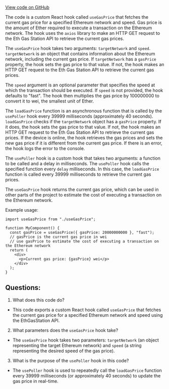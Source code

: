[View code on GitHub](zoo-labs/zoo/blob/master/lab/src/hooks/GasPrice.js)

The code is a custom React hook called `useGasPrice` that fetches the current gas price for a specified Ethereum network and speed. Gas price is the amount of Ether required to execute a transaction on the Ethereum network. The hook uses the `axios` library to make an HTTP GET request to the Eth Gas Station API to retrieve the current gas prices. 

The `useGasPrice` hook takes two arguments: `targetNetwork` and `speed`. `targetNetwork` is an object that contains information about the Ethereum network, including the current gas price. If `targetNetwork` has a `gasPrice` property, the hook sets the gas price to that value. If not, the hook makes an HTTP GET request to the Eth Gas Station API to retrieve the current gas prices. 

The `speed` argument is an optional parameter that specifies the speed at which the transaction should be executed. If `speed` is not provided, the hook defaults to "fast". The hook then multiplies the gas price by 100000000 to convert it to wei, the smallest unit of Ether. 

The `loadGasPrice` function is an asynchronous function that is called by the `usePoller` hook every 39999 milliseconds (approximately 40 seconds). `loadGasPrice` checks if the `targetNetwork` object has a `gasPrice` property. If it does, the hook sets the gas price to that value. If not, the hook makes an HTTP GET request to the Eth Gas Station API to retrieve the current gas prices. If the device is online, the hook retrieves the gas prices and sets the new gas price if it is different from the current gas price. If there is an error, the hook logs the error to the console. 

The `usePoller` hook is a custom hook that takes two arguments: a function to be called and a delay in milliseconds. The `usePoller` hook calls the specified function every `delay` milliseconds. In this case, the `loadGasPrice` function is called every 39999 milliseconds to retrieve the current gas prices. 

The `useGasPrice` hook returns the current gas price, which can be used in other parts of the project to estimate the cost of executing a transaction on the Ethereum network. 

Example usage:

```
import useGasPrice from "./useGasPrice";

function MyComponent() {
  const gasPrice = useGasPrice({ gasPrice: 20000000000 }, "fast");
  // gasPrice is the current gas price in wei
  // use gasPrice to estimate the cost of executing a transaction on the Ethereum network
  return (
    <div>
      <p>Current gas price: {gasPrice} wei</p>
    </div>
  );
}
```
## Questions: 
 1. What does this code do?
- This code exports a custom React hook called `useGasPrice` that fetches the current gas price for a specified Ethereum network and speed using the EthGasStation API.

2. What parameters does the `useGasPrice` hook take?
- The `useGasPrice` hook takes two parameters: `targetNetwork` (an object representing the target Ethereum network) and `speed` (a string representing the desired speed of the gas price).

3. What is the purpose of the `usePoller` hook in this code?
- The `usePoller` hook is used to repeatedly call the `loadGasPrice` function every 39999 milliseconds (or approximately 40 seconds) to update the gas price in real-time.